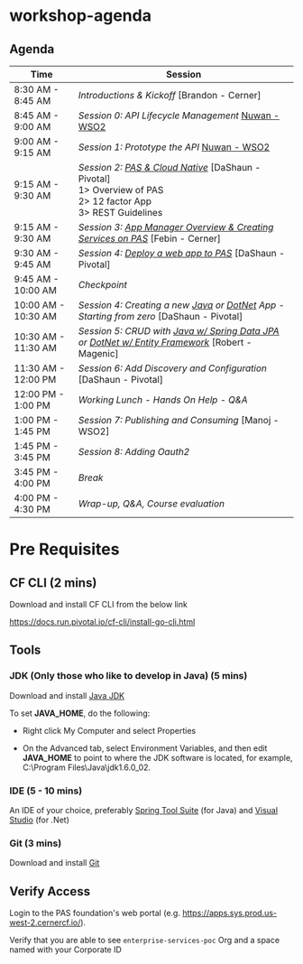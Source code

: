 # workshop-agenda

## Agenda

Time | Session
---- | -------
8:30 AM - 8:45 AM   | _Introductions & Kickoff_ [Brandon - Cerner]
8:45 AM - 9:00 AM   | _Session 0: API Lifecycle Management_ [Nuwan - WSO2](https://docs.google.com/presentation/d/1R_HXtXGPwvIMQc-3kFJmmf_tsZMr1Li4LWVDVdkv4wQ/edit?usp=sharing)
9:00 AM - 9:15 AM   | _Session 1: Prototype the API_ [Nuwan - WSO2](https://docs.google.com/presentation/d/1R_HXtXGPwvIMQc-3kFJmmf_tsZMr1Li4LWVDVdkv4wQ/edit?usp=sharing)
9:15 AM - 9:30 AM   | _Session 2: [PAS & Cloud Native]()_ [DaShaun - Pivotal] <br>1> Overview of PAS <br>2> 12 factor App <br>3> REST Guidelines
9:15 AM - 9:30 AM   | _Session 3: [App Manager Overview & Creating Services on PAS](https://github.com/cts-workshop-02-2019/creating-services)_ [Febin - Cerner]
9:30 AM - 9:45 AM   | _Session 4: [Deploy a web app to PAS](https://github.com/cts-workshop-12-2018/angular7-m0)_ [DaShaun - Pivotal]
9:45 AM - 10:00 AM  | _Checkpoint_
10:00 AM - 10:30 AM | _Session 4: Creating a new [Java](https://github.com/cts-workshop-12-2018/spring-employee-service-m1) or [DotNet](https://github.com/cts-workshop-12-2018/dotnet-employee-service-m1) App - Starting from zero_ [DaShaun - Pivotal]
10:30 AM - 11:30 AM | _Session 5: CRUD with [Java w/ Spring Data JPA](https://github.com/cts-workshop-12-2018/spring-employee-service-m2) or [DotNet w/ Entity Framework](https://github.com/cts-workshop-12-2018/dotnet-employee-service-m2)_ [Robert - Magenic]
11:30 AM - 12:00 PM | _Session 6: Add Discovery and Configuration_ [DaShaun - Pivotal]
12:00 PM - 1:00 PM  | _Working Lunch - Hands On Help - Q&A_
1:00 PM - 1:45 PM   | _Session 7: Publishing and Consuming_ [Manoj - WSO2]
1:45 PM - 3:45 PM   | _Session 8: Adding Oauth2_
3:45 PM - 4:00 PM   | _Break_
4:00 PM - 4:30 PM   | _Wrap-up, Q&A, Course evaluation_

# Pre Requisites

## CF CLI (2 mins)

Download and install CF CLI from the below link

https://docs.run.pivotal.io/cf-cli/install-go-cli.html

## Tools

### JDK (Only those who like to develop in Java) (5 mins)

Download and install [Java JDK](https://www.oracle.com/technetwork/java/javase/downloads/jdk8-downloads-2133151.html)

To set __JAVA_HOME__, do the following:

* Right click My Computer and select Properties

* On the Advanced tab, select Environment Variables, and then edit __JAVA_HOME__ to point to where the JDK software is located, for example, C:\Program Files\Java\jdk1.6.0_02.

### IDE (5 - 10 mins)

An IDE of your choice, preferably [Spring Tool Suite](https://spring.io/tools) (for Java) and  [Visual Studio](https://visualstudio.microsoft.com/downloads/) (for .Net)

### Git (3 mins)

Download and install [Git](https://git-scm.com/downloads)


## Verify Access

Login to the PAS foundation's web portal (e.g. https://apps.sys.prod.us-west-2.cernercf.io/).

Verify that you are able to see `enterprise-services-poc` Org and a space named with your Corporate ID
